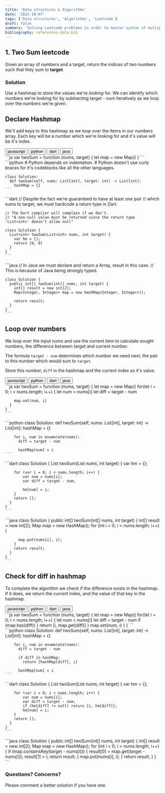 ```yaml
---
title: 'Data structures & Algorithms'
date: '2022-10-07'
tags: ['Data structures', 'Algorithms', 'Leetcode']
draft: false
summary: 'Solving Leetcode problems in order to master syntax of multiple languages as well as data structures and algorithms'
bibliography: references-data.bib
---
```


## 1. Two Sum leetcode

Given an array of numbers and a target, return the indices of two numbers such
that they sum to **target**.

### Solution

Use a hashmap to store the values we're _looking_ for. We can
identify which numbers we're looking for by subtracting target - num
iteratively as we loop over the numbers we're given.

## Declare Hashmap

We'll add keys to this hashmap as we loop over the items in our numbers array.
Each key will be a number which we're looking for and it's value will be it's index.

<div className="tab-group">
  <div className="tab">
    <button id="js" className="tablinks">javascript</button>
    <button id="python" className="tablinks">python</button>
    <button id="dart" className="tablinks">dart</button>
    <button id="dart" className="tablinks">java</button>
  </div>

  <div id="js" className="tabcontent" style={{ display: 'block' }}>
    ```js
    var twoSum = function (nums, target) {
      let map = new Map()
    }
    ```
  </div>

  <div id="python" className="tabcontent">
    ```python
    # Python depends on indentation.
    # Python doesn't use curly braces for it's codeblocks like all the other languages.

    class Solution:
      def twoSum(self, nums: List[int], target: int) -> List[int]:
        hashMap = {}
    ```

  </div>

  <div id="dart" className="tabcontent">
    ```dart
    // Despite the fact we're guaranteed to have at least one pair
    // which sums to target, we must hardcode a return type in Dart.

    // The Dart compiler will complain if we don't.
    // "A non-null value must be returned since the return type 'List<int>' doesn't allow null"

    class Solution {
      List<int> twoSum(List<int> nums, int target) {
        var hm = {};
        return [0, 0]
      }
    }
    ```

  </div>
  <div id="java" className="tabcontent">
    ```java
    // In Java we must declare and return a Array, result in this case.
    // This is because of Java being strongly typed.

    class Solution {
      public int[] twoSum(int[] nums, int target) {
        int[] result = new int[2];
        Map<Integer, Integer> map = new HashMap<Integer, Integer>();

        return result;
      }
    }
    ```

  </div>
</div>

## Loop over numbers

We loop over the input nums and use the current item to calculate sought numbers,
the difference between target and current number.

The formula `target - num` determines which number we need next,
the pair to this number which would sum to `target`.

Store this number, `diff` in the hashmap and the current index as it's value.

<div className="tab-group">
  <div className="tab">
    <button id="js" className="tablinks">javascript</button>
    <button id="python" className="tablinks">python</button>
    <button id="dart" className="tablinks">dart</button>
    <button id="dart" className="tablinks">java</button>
  </div>

  <div id="js" className="tabcontent" style={{ display: 'block' }}>
    ```js
    var twoSum = function (nums, target) {
      let map = new Map()
      for(let i = 0; i < nums.length; i++) {
        let num = nums[i]
        let diff = target - num

        map.set(num, i)
      }
    }
    ```

  </div>

  <div id="python" className="tabcontent">
    ```python
    class Solution:
      def twoSum(self, nums: List[int], target: int) -> List[int]:
        hashMap = {}

        for i, num in enumerate(nums):
          diff = target - num

          hashMap[num] = i
    ```

  </div>

  <div id="dart" className="tabcontent">
    ```dart
    class Solution {
      List<int> twoSum(List<int> nums, int target) {
        var hm = {};

        for (var i = 0; i < nums.length; i++) {
            var num = nums[i];
            var diff = target - num;

            hm[num] = i;
        }
        return [];
      }
    }
    ```

  </div>
  <div id="java" className="tabcontent">
    ```java
    class Solution {
      public int[] twoSum(int[] nums, int target) {
        int[] result = new int[2];
        Map<Integer, Integer> map = new HashMap<Integer, Integer>();
        for (int i = 0; i < nums.length; i++) {

          map.put(nums[i], i);
        }
        return result;
      }
    }
    ```

  </div>
</div>

## Check for diff in hashmap

To complete the algorithm we check if the difference exists in the
hashmap. If it does, we return the current index, and the value of that key in
the hashmap.

<div className="tab-group">
  <div className="tab">
    <button id="js" className="tablinks">javascript</button>
    <button id="python" className="tablinks">python</button>
    <button id="dart" className="tablinks">dart</button>
    <button id="dart" className="tablinks">java</button>
  </div>

  <div id="js" className="tabcontent" style={{ display: 'block' }}>
    ```js
    var twoSum = function (nums, target) {
      let map = new Map()
      for(let i = 0; i < nums.length; i++) {
        let num = nums[i]
        let diff = target - num
        if (map.has(diff)) {
          return [i, map.get(diff)]
        }
        map.set(num, i)
      }
    }
    ```
  </div>

  <div id="python" className="tabcontent">
    ```python
    class Solution:
      def twoSum(self, nums: List[int], target: int) -> List[int]:
        hashMap = {}
        
        for i, num in enumerate(nums):
          diff = target - num
          
          if diff in hashMap:
            return [hashMap[diff], i]
          
          hashMap[num] = i
    ```
  </div>

  <div id="dart" className="tabcontent">
    ```dart
    class Solution {
      List<int> twoSum(List<int> nums, int target) {
        var hm = {};

        for (var i = 0; i < nums.length; i++) {
            var num = nums[i];
            var diff = target - num;
            if (hm[diff] != null) return [i, hm[diff]];
            hm[num] = i;
        }
        return [];
      }
    }
    ```

  </div>
  <div id="java" className="tabcontent">
    ```java
    class Solution {
      public int[] twoSum(int[] nums, int target) {
        int[] result = new int[2];
        Map<Integer, Integer> map = new HashMap<Integer, Integer>();
        for (int i = 0; i < nums.length; i++) {
          if (map.containsKey(target - nums[i])) {
            result[0] = map.get(target - nums[i]);
            result[1] = i;
            return result;
          }
          map.put(nums[i], i);
        }
        return result;
      }
    }
    ```
  </div>
</div>

### Questions? Concerns?

Please comment a better solution if you have one.
